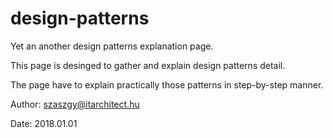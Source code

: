 # design-patterns
Yet an another design patterns explanation page.

This page is desinged to gather and explain design patterns detail.

The page have to explain practically those patterns in step-by-step manner.

Author: szaszgy@itarchitect.hu

Date: 2018.01.01
